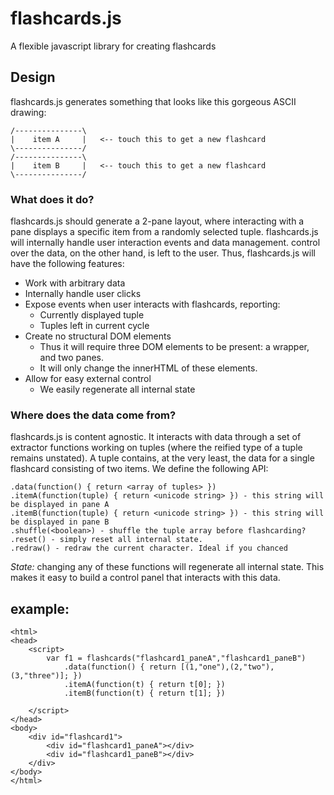 # flashcards.js

A flexible javascript library for creating flashcards

## Design

flashcards.js generates something that looks like this gorgeous ASCII drawing:

    /---------------\
    |    item A     |   <-- touch this to get a new flashcard
    \---------------/
    /---------------\
    |    item B     |   <-- touch this to get a new flashcard
    \---------------/

### What does it do?

flashcards.js should generate a 2-pane layout, where interacting with a pane displays a specific item from a randomly selected tuple. flashcards.js will internally handle user interaction events and data management. control over the data, on the other hand, is left to the user. Thus, flashcards.js will have the following features:

* Work with arbitrary data
* Internally handle user clicks
* Expose events when user interacts with flashcards, reporting:
    * Currently displayed tuple
    * Tuples left in current cycle
* Create no structural DOM elements
    * Thus it will require three DOM elements to be present: a wrapper, and two panes.
    * It will only change the innerHTML of these elements.
* Allow for easy external control
    * We easily regenerate all internal state 

### Where does the data come from?

flashcards.js is content agnostic. It interacts with data through a set of extractor functions working on tuples (where the reified type of a tuple remains unstated). A tuple contains, at the very least, the data for a single flashcard consisting of two items. We define the following API:

    .data(function() { return <array of tuples> })
    .itemA(function(tuple) { return <unicode string> }) - this string will be displayed in pane A
    .itemB(function(tuple) { return <unicode string> }) - this string will be displayed in pane B
    .shuffle(<boolean>) - shuffle the tuple array before flashcarding?
    .reset() - simply reset all internal state.
    .redraw() - redraw the current character. Ideal if you chanced 

*State:*  changing any of these functions will regenerate all internal state. This makes it easy to build a control panel that interacts with this data.

## example:

    <html>
    <head>
        <script>
            var f1 = flashcards("flashcard1_paneA","flashcard1_paneB")
                .data(function() { return [(1,"one"),(2,"two"),(3,"three")]; })
                .itemA(function(t) { return t[0]; })
                .itemB(function(t) { return t[1]; })
                
        </script>
    </head>
    <body>
        <div id="flashcard1">
            <div id="flashcard1_paneA"></div>
            <div id="flashcard1_paneB"></div>
        </div>
    </body>
    </html>
        
        
        
        